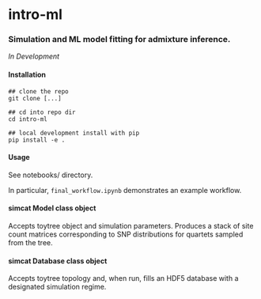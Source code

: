 
# intro-ml 


### Simulation and ML model fitting for admixture inference. 
*In Development*


#### Installation
```
## clone the repo
git clone [...]

## cd into repo dir
cd intro-ml

## local development install with pip
pip install -e .
```

#### Usage
See notebooks/ directory.

In particular, `final_workflow.ipynb` demonstrates an example workflow.

#### simcat Model class object
Accepts toytree object and simulation parameters. Produces a stack of site count matrices corresponding to SNP distributions for quartets sampled from the tree.

#### simcat Database class object
Accepts toytree topology and, when run, fills an HDF5 database with a designated simulation regime.